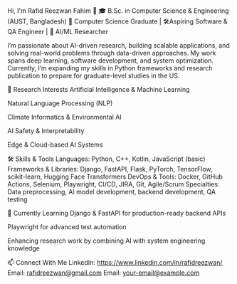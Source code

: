 Hi, I'm Rafid Reezwan Fahim 👋
🎓 B.Sc. in Computer Science & Engineering (AUST, Bangladesh)
🚀 Computer Science Graduate | 🛠Aspiring Software & QA Engineer | 🤖 AI/ML Researcher 

I’m passionate about AI-driven research, building scalable applications, and solving real-world problems through data-driven approaches. My work spans deep learning, software development, and system optimization. Currently, I’m expanding my skills in Python frameworks and research publication to prepare for graduate-level studies in the US.


🧠 Research Interests
Artificial Intelligence & Machine Learning

Natural Language Processing (NLP)

Climate Informatics & Environmental AI

AI Safety & Interpretability

Edge & Cloud-based AI Systems

🛠 Skills & Tools
Languages: Python, C++, Kotlin, JavaScript (basic)
Frameworks & Libraries: Django, FastAPI, Flask, PyTorch, TensorFlow, scikit-learn, Hugging Face Transformers
DevOps & Tools: Docker, GitHub Actions, Selenium, Playwright, CI/CD, JIRA, Git, Agile/Scrum
Specialties: Data preprocessing, AI model development, backend development, QA testing

🌱 Currently Learning
Django & FastAPI for production-ready backend APIs

Playwright for advanced test automation

Enhancing research work by combining AI with system engineering knowledge

📫 Connect With Me
LinkedIn: https://www.linkedin.com/in/rafidreezwan/
Email: rafidreezwan@gmail.com
Email: your-email@example.com

